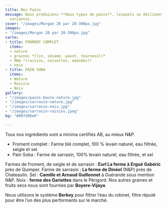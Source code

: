 ```yaml
---
title: Nos Pains
message: Nous produisons **deux types de pains**, lesquels se déclinent en plusieurs
  variantes.
cover: "/images/Morgan 20 par 20-300px.jpg"
images:
- "/images/Morgan 20 par 20-300px.jpg"
carte:
- title: FROMENT COMPLET
  items:
  - nature
  - graines *(lin, sésame, pavot, tournesol)*
  - RNA *(raisins, noisettes, amandes)*
  - noix
- title: PAIN SOBA
  items:
  - Nature
  - Raisins
  - Noix
gallery:
- "/images/pains-boule-nature.jpg"
- "/images/sarrasin-nature.jpg"
- "/images/sarrasin-noix.jpg"
- "/images/sarrasin-raisins.jpeg"
bg: "#007d96e6"

---
```

Tous nos ingrédients sont a minima certifiés AB, au mieux N&P.

* Froment complet : Farine blé complet, 100 % levain naturel, eau filtrée, seigle et sel.
* Pain Soba : Farine de sarrasin, 100% levain naturel, eau filtrée, et sel

Farines de froment, de seigle et de sarrasin : **Eurl La ferme à Ergué Gabéric** près de Quimper. Farine de sarrasin : **La ferme de Dinéol** (N&P) près de Chateaulin. Sel : **Camille et Arnaud Guillonnet** à Guérande sous mention N&P. Noix : **ferme des Gariottes** dans le Périgord. Nos autres graines et fruits secs nous sont fournies par **Boyere-Vijaya**.

Nous utilisons le système **Berkey** pour filtrer l’eau du robinet, filtre réputé pour être l’un des plus performants sur le marché.